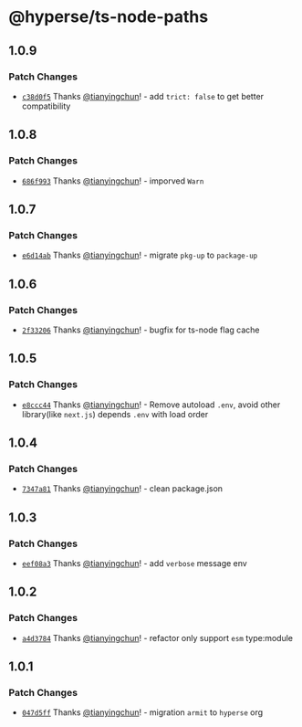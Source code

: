 # @hyperse/ts-node-paths

## 1.0.9

### Patch Changes

- [`c38d0f5`](https://github.com/hyperse-io/ts-node-paths/commit/c38d0f5f09dc2fa5aa9a0f4731cd020f34e40c7c) Thanks [@tianyingchun](https://github.com/tianyingchun)! - add `trict: false` to get better compatibility

## 1.0.8

### Patch Changes

- [`686f993`](https://github.com/hyperse-io/ts-node-paths/commit/686f993ccd359b20a5743627becc12c9d834c8a6) Thanks [@tianyingchun](https://github.com/tianyingchun)! - imporved `Warn`

## 1.0.7

### Patch Changes

- [`e6d14ab`](https://github.com/hyperse-io/ts-node-paths/commit/e6d14ab1063adff2b8355a0c11228c15c92aaf6f) Thanks [@tianyingchun](https://github.com/tianyingchun)! - migrate `pkg-up` to `package-up`

## 1.0.6

### Patch Changes

- [`2f33206`](https://github.com/hyperse-io/ts-node-paths/commit/2f33206e2d6a76f652a13228100259131cb39393) Thanks [@tianyingchun](https://github.com/tianyingchun)! - bugfix for ts-node flag cache

## 1.0.5

### Patch Changes

- [`e8ccc44`](https://github.com/hyperse-io/ts-node-paths/commit/e8ccc44b1a640f280668e6ed964be2451c050589) Thanks [@tianyingchun](https://github.com/tianyingchun)! - Remove autoload `.env`, avoid other library(like `next.js`) depends `.env` with load order

## 1.0.4

### Patch Changes

- [`7347a81`](https://github.com/hyperse-io/ts-node-paths/commit/7347a81b2cfd3b2a138aa16372ad9f6766a851a6) Thanks [@tianyingchun](https://github.com/tianyingchun)! - clean package.json

## 1.0.3

### Patch Changes

- [`eef08a3`](https://github.com/hyperse-io/ts-node-paths/commit/eef08a3bed0631d2117d7dd9d2820eb5ffdad635) Thanks [@tianyingchun](https://github.com/tianyingchun)! - add `verbose` message env

## 1.0.2

### Patch Changes

- [`a4d3784`](https://github.com/hyperse-io/ts-node-paths/commit/a4d3784c374a129700162b1cf01b82de6c1fc899) Thanks [@tianyingchun](https://github.com/tianyingchun)! - refactor only support `esm` type:module

## 1.0.1

### Patch Changes

- [`047d5ff`](https://github.com/hyperse-io/ts-node-paths/commit/047d5ffd205dd897db14760c725082388ccdbc92) Thanks [@tianyingchun](https://github.com/tianyingchun)! - migration `armit` to `hyperse` org
